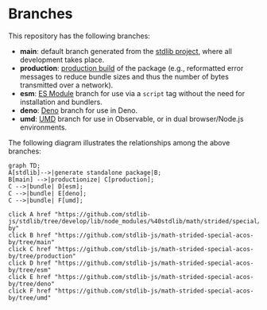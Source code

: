 <!--

@license Apache-2.0

Copyright (c) 2022 The Stdlib Authors.

Licensed under the Apache License, Version 2.0 (the "License");
you may not use this file except in compliance with the License.
You may obtain a copy of the License at

    http://www.apache.org/licenses/LICENSE-2.0

Unless required by applicable law or agreed to in writing, software
distributed under the License is distributed on an "AS IS" BASIS,
WITHOUT WARRANTIES OR CONDITIONS OF ANY KIND, either express or implied.
See the License for the specific language governing permissions and
limitations under the License.

-->

# Branches

This repository has the following branches:

-   **main**: default branch generated from the [stdlib project][stdlib-url], where all development takes place.
-   **production**: [production build][production-url] of the package (e.g., reformatted error messages to reduce bundle sizes and thus the number of bytes transmitted over a network).
-   **esm**: [ES Module][esm-url] branch for use via a `script` tag without the need for installation and bundlers.
-   **deno**: [Deno][deno-url] branch for use in Deno.
-   **umd**: [UMD][umd-url] branch for use in Observable, or in dual browser/Node.js environments.

The following diagram illustrates the relationships among the above branches:

```mermaid
graph TD;
A[stdlib]-->|generate standalone package|B;
B[main] -->|productionize| C[production];
C -->|bundle| D[esm];
C -->|bundle| E[deno];
C -->|bundle| F[umd];

click A href "https://github.com/stdlib-js/stdlib/tree/develop/lib/node_modules/%40stdlib/math/strided/special/acos-by"
click B href "https://github.com/stdlib-js/math-strided-special-acos-by/tree/main"
click C href "https://github.com/stdlib-js/math-strided-special-acos-by/tree/production"
click D href "https://github.com/stdlib-js/math-strided-special-acos-by/tree/esm"
click E href "https://github.com/stdlib-js/math-strided-special-acos-by/tree/deno"
click F href "https://github.com/stdlib-js/math-strided-special-acos-by/tree/umd"
```

[stdlib-url]: https://github.com/stdlib-js/stdlib/tree/develop/lib/node_modules/%40stdlib/math/strided/special/acos-by
[production-url]: https://github.com/stdlib-js/math-strided-special-acos-by/tree/production
[deno-url]: https://github.com/stdlib-js/math-strided-special-acos-by/tree/deno
[umd-url]: https://github.com/stdlib-js/math-strided-special-acos-by/tree/umd
[esm-url]: https://github.com/stdlib-js/math-strided-special-acos-by/tree/esm